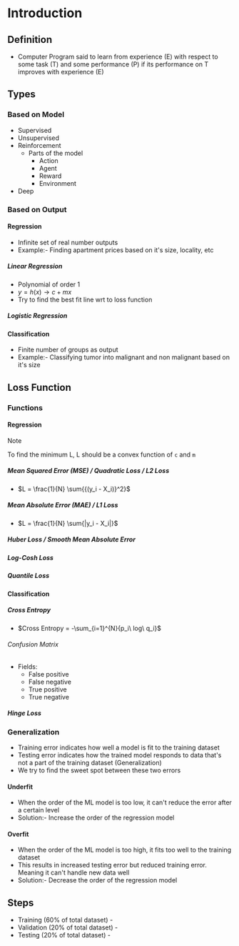 # Introduction
## Definition
- Computer Program said to learn from experience (E) with respect to some task (T) and some performance (P) if its performance on T improves with experience (E)

## Types
### Based on Model
- Supervised
- Unsupervised
- Reinforcement
  - Parts of the model
    - Action
    - Agent
    - Reward
    - Environment
- Deep

### Based on Output
#### Regression
- Infinite set of real number outputs
- Example:- Finding apartment prices based on it's size, locality, etc
##### Linear Regression
- Polynomial of order 1
- $y = h(x) \rightarrow c + mx$
- Try to find the best fit line wrt to loss function

##### Logistic Regression

#### Classification
- Finite number of groups as output
- Example:- Classifying tumor into malignant and non malignant based on it's size

## Loss Function
### Functions
#### Regression

> [!NOTE]
> To find the minimum L, L should be a convex function of `c` and `m`

##### Mean Squared Error (MSE) / Quadratic Loss / L2 Loss
  - $L = \frac{1}{N}  \sum{{(y_i - X_i)}^2}$
##### Mean Absolute Error (MAE) / L1 Loss
  - $L = \frac{1}{N} \sum{|y_i - X_i|}$
##### Huber Loss / Smooth Mean Absolute Error
##### Log-Cosh Loss
##### Quantile Loss


#### Classification
##### Cross Entropy
- $Cross Entropy = -\sum_{i=1}^{N}{p_i\ log\ q_i}$

###### Confusion Matrix
- Fields:
  - False positive
  - False negative
  - True positive
  - True negative
<!-- TODO: Embed pictures and examples-->

##### Hinge Loss

### Generalization
- Training error indicates how well a model is fit to the training dataset
- Testing error indicates how the trained model responds to data that's not a part of the training dataset (Generalization)
- We try to find the sweet spot between these two errors
<!-- TODO: Embed pictures and examples-->

#### Underfit
- When the order of the ML model is too low, it can't reduce the error after a certain level
- Solution:- Increase the order of the regression model

#### Overfit
- When the order of the ML model is too high, it fits too well to the training dataset
- This results in increased testing error but reduced training error. Meaning it can't handle new data well
- Solution:- Decrease the order of the regression model

## Steps
- Training (60% of total dataset) - 
- Validation (20% of total dataset) - 
- Testing (20% of total dataset) - 
